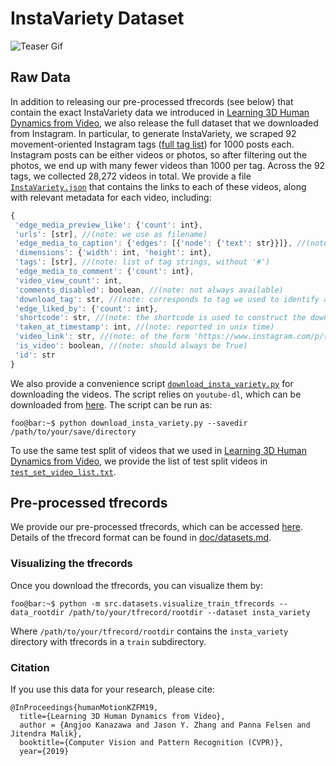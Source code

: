 # InstaVariety Dataset

![Teaser Gif](../resources/instavariety.gif)

## Raw Data
In addition to releasing our pre-processed tfrecords (see below) that contain the exact InstaVariety data we introduced in [Learning 3D Human Dynamics from Video](https://akanazawa.github.io/human_dynamics/ "Appearing in CVPR 19 proceedings"), we also release the full dataset that we downloaded from Instagram. In particular, to generate InstaVariety, we scraped 92 movement-oriented Instagram tags ([full tag list](../datasets/instavariety/tag_list.txt)) for 1000 posts each. Instagram posts can be either videos or photos, so after filtering out the photos, we end up with many fewer videos than 1000 per tag. Across the 92 tags, we collected 28,272 videos in total. We provide a file [`InstaVariety.json`](https://drive.google.com/file/d/11Xo_2JsoL2S4n8pcofnX_j76Xb7H6OL6/view?usp=sharing) that contains the links to each of these videos, along with relevant metadata for each video, including:

```javascript
{
 'edge_media_preview_like': {'count': int}, 
 'urls': [str], //(note: we use as filename) 
 'edge_media_to_caption': {'edges': [{'node': {'text': str}}]}, //(note: caption str also contains tags) 
 'dimensions': {'width': int, 'height': int}, 
 'tags': [str], //(note: list of tag strings, without '#')
 'edge_media_to_comment': {'count': int}, 
 'video_view_count': int, 
 'comments_disabled': boolean, //(note: not always available)
 'download_tag': str, //(note: corresponds to tag we used to identify and download this video) 
 'edge_liked_by': {'count': int}, 
 'shortcode': str, //(note: the shortcode is used to construct the download link) 
 'taken_at_timestamp': int, //(note: reported in unix time) 
 'video_link': str, //(note: of the form 'https://www.instagram.com/p/{}'.format(shortcode))
 'is_video': boolean, //(note: should always be True) 
 'id': str
}
```

We also provide a convenience script [`download_insta_variety.py`](../datasets/instavariety/download_insta_variety.py) for downloading the videos. The script relies on `youtube-dl`, which can be downloaded from [here](https://ytdl-org.github.io/youtube-dl/download.html). The script can be run as:

```console
foo@bar:~$ python download_insta_variety.py --savedir /path/to/your/save/directory
```

To use the same test split of videos that we used in [Learning 3D Human Dynamics from Video](https://akanazawa.github.io/human_dynamics/ "Appearing in CVPR 19 proceedings"), we provide the list of test split videos in [`test_set_video_list.txt`](../datasets/instavariety/test_set_video_list.txt).

## Pre-processed tfrecords
We provide our pre-processed tfrecords, which can be accessed [here](https://drive.google.com/file/d/1C20Wdxs5VL4IC7Hf6UieWrI8aAzOd94B/view?usp=sharing). Details of the tfrecord format can be found in [doc/datasets.md](datasets.md).

### Visualizing the tfrecords
Once you download the tfrecords, you can visualize them by:
```console
foo@bar:~$ python -m src.datasets.visualize_train_tfrecords --data_rootdir /path/to/your/tfrecord/rootdir --dataset insta_variety
```
Where `/path/to/your/tfrecord/rootdir` contains the `insta_variety` directory with tfrecords in a `train` subdirectory.

### Citation
If you use this data for your research, please cite:
```
@InProceedings{humanMotionKZFM19,
  title={Learning 3D Human Dynamics from Video},
  author = {Angjoo Kanazawa and Jason Y. Zhang and Panna Felsen and Jitendra Malik},
  booktitle={Computer Vision and Pattern Recognition (CVPR)},
  year={2019}
```
